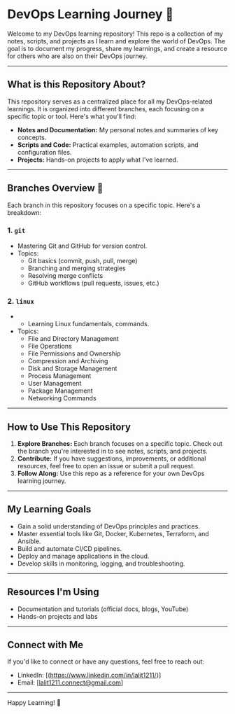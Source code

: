 # DevOps Learning Journey 🚀

Welcome to my DevOps learning repository! This repo is a collection of my notes, scripts, and projects as I learn and explore the world of DevOps. The goal is to document my progress, share my learnings, and create a resource for others who are also on their DevOps journey.

---

## **What is this Repository About?**
This repository serves as a centralized place for all my DevOps-related learnings. It is organized into different branches, each focusing on a specific topic or tool. Here's what you'll find:

- **Notes and Documentation:** My personal notes and summaries of key concepts.
- **Scripts and Code:** Practical examples, automation scripts, and configuration files.
- **Projects:** Hands-on projects to apply what I've learned.


---

## **Branches Overview 🌿**

Each branch in this repository focuses on a specific topic. Here's a breakdown:

### 1. **`git`**
   - Mastering Git and GitHub for version control.
   - Topics:
     - Git basics (commit, push, pull, merge)
     - Branching and merging strategies
     - Resolving merge conflicts
     - GitHub workflows (pull requests, issues, etc.)

### 2. **`linux`**
  - - Learning Linux fundamentals, commands.
   - Topics:
     - File and Directory Management
     - File Operations
     - File Permissions and Ownership
     - Compression and Archiving
     - Disk and Storage Management
     - Process Management
     - User Management
     - Package Management
     - Networking Commands
---

## **How to Use This Repository**
1. **Explore Branches:** Each branch focuses on a specific topic. Check out the branch you're interested in to see notes, scripts, and projects.
2. **Contribute:** If you have suggestions, improvements, or additional resources, feel free to open an issue or submit a pull request.
3. **Follow Along:** Use this repo as a reference for your own DevOps learning journey.

---

## **My Learning Goals**
- Gain a solid understanding of DevOps principles and practices.
- Master essential tools like Git, Docker, Kubernetes, Terraform, and Ansible.
- Build and automate CI/CD pipelines.
- Deploy and manage applications in the cloud.
- Develop skills in monitoring, logging, and troubleshooting.

---

## **Resources I'm Using**
- Documentation and tutorials (official docs, blogs, YouTube)
- Hands-on projects and labs

---

## **Connect with Me**
If you'd like to connect or have any questions, feel free to reach out:
- LinkedIn: [(https://www.linkedin.com/in/lalit1211/)]
- Email: [lalit1211.connect@gmail.com]

---

Happy Learning! 🎉

